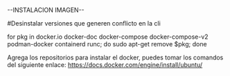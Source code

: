 --INSTALACION IMAGEN--

#Desinstalar versiones que generen conflicto en la cli 

for pkg in docker.io docker-doc docker-compose docker-compose-v2 podman-docker containerd runc; do sudo apt-get remove $pkg; done

Agrega los repositorios para instalar el docker, puedes tomar los comandos del siguiente enlace:
https://docs.docker.com/engine/install/ubuntu/
 

